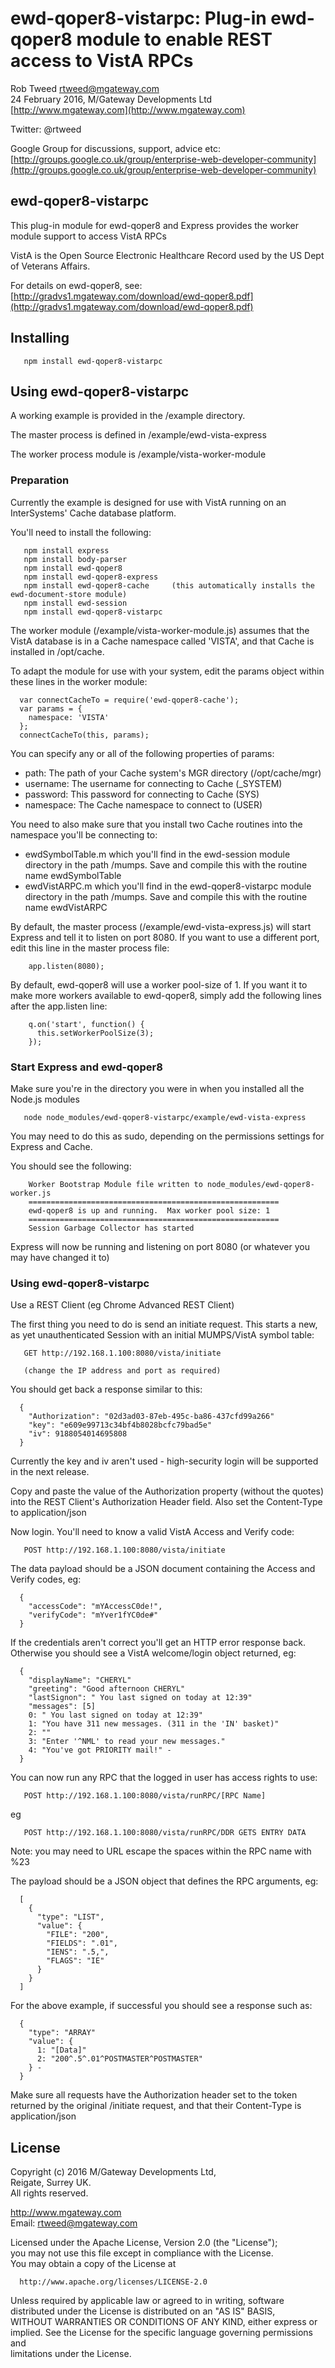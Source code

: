 # ewd-qoper8-vistarpc: Plug-in ewd-qoper8 module to enable REST access to VistA RPCs
 
Rob Tweed <rtweed@mgateway.com>  
24 February 2016, M/Gateway Developments Ltd [http://www.mgateway.com](http://www.mgateway.com)  

Twitter: @rtweed

Google Group for discussions, support, advice etc: [http://groups.google.co.uk/group/enterprise-web-developer-community](http://groups.google.co.uk/group/enterprise-web-developer-community)


## ewd-qoper8-vistarpc

This plug-in module for ewd-qoper8 and Express provides the worker module support to access VistA RPCs

VistA is the Open Source Electronic Healthcare Record used by the US Dept of Veterans Affairs.

For details on ewd-qoper8, see:
  [http://gradvs1.mgateway.com/download/ewd-qoper8.pdf](http://gradvs1.mgateway.com/download/ewd-qoper8.pdf)

## Installing

       npm install ewd-qoper8-vistarpc
	   
## Using ewd-qoper8-vistarpc

A working example is provided in the /example directory.

The master process is defined in /example/ewd-vista-express

The worker process module is /example/vista-worker-module

### Preparation

Currently the example is designed for use with VistA running on an InterSystems' Cache database platform.

You'll need to install the following:

       npm install express
       npm install body-parser
       npm install ewd-qoper8
       npm install ewd-qoper8-express
       npm install ewd-qoper8-cache     (this automatically installs the ewd-document-store module)
       npm install ewd-session
       npm install ewd-qoper8-vistarpc       

The worker module (/example/vista-worker-module.js) assumes that the VistA database is in a Cache namespace called 'VISTA', and
that Cache is installed in /opt/cache.

To adapt the module for use with your system, edit the params object within these lines in the worker module:

      var connectCacheTo = require('ewd-qoper8-cache');
      var params = {
        namespace: 'VISTA'
      };
      connectCacheTo(this, params);

You can specify any or all of the following properties of params:

- path: The path of your Cache system's MGR directory (/opt/cache/mgr)
- username: The username for connecting to Cache (_SYSTEM)
- password: This password for connecting to Cache (SYS)
- namespace: The Cache namespace to connect to (USER)

You need to also make sure that you install two Cache routines into the namespace you'll be connecting to:

- ewdSymbolTable.m which you'll find in the ewd-session module directory in the path /mumps.  Save and compile this with the
routine name ewdSymbolTable
- ewdVistARPC.m which you'll find in the ewd-qoper8-vistarpc module directory in the path /mumps.  Save and compile this with the
routine name ewdVistARPC

By default, the master process (/example/ewd-vista-express.js) will start Express and tell it to listen on port 8080.
If you want to use a different port, edit this line in the master process file:

        app.listen(8080);

By default, ewd-qoper8 will use a worker pool-size of 1.  If you want it to make more workers available to ewd-qoper8, 
simply add the following lines after the app.listen line:

        q.on('start', function() {
          this.setWorkerPoolSize(3);
        });

### Start Express and ewd-qoper8

Make sure you're in the directory you were in when you installed all the Node.js modules

       node node_modules/ewd-qoper8-vistarpc/example/ewd-vista-express

You may need to do this as sudo, depending on the permissions settings for Express and Cache.

You should see the following:

        Worker Bootstrap Module file written to node_modules/ewd-qoper8-worker.js
        ========================================================
        ewd-qoper8 is up and running.  Max worker pool size: 1
        ========================================================
        Session Garbage Collector has started

Express will now be running and listening on port 8080 (or whatever you may have changed it to)

### Using ewd-qoper8-vistarpc

Use a REST Client (eg Chrome Advanced REST Client)

The first thing you need to do is send an initiate request.  This starts a new, as yet unauthenticated Session with an initial
MUMPS/VistA symbol table:

       GET http://192.168.1.100:8080/vista/initiate

       (change the IP address and port as required)

You should get back a response similar to this:

      {
        "Authorization": "02d3ad03-87eb-495c-ba86-437cfd99a266"
        "key": "e609e99713c34bf4b8028bcfc79bad5e"
        "iv": 9188054014695808
      }

Currently the key and iv aren't used - high-security login will be supported in the next release.

Copy and paste the value of the Authorization property (without the quotes) into the REST Client's Authorization Header field.
Also set the Content-Type to application/json

Now login.  You'll need to know a valid VistA Access and Verify code:


       POST http://192.168.1.100:8080/vista/initiate

The data payload should be a JSON document containing the Access and Verify codes, eg:

      {
        "accessCode": "mYAccessC0de!",
        "verifyCode": "mYver1fYC0de#"
      }

If the credentials aren't correct you'll get an HTTP error response back. Otherwise you should see a VistA
welcome/login object returned, eg:


      {
        "displayName": "CHERYL"
        "greeting": "Good afternoon CHERYL"
        "lastSignon": " You last signed on today at 12:39"
        "messages": [5]
        0: " You last signed on today at 12:39"
        1: "You have 311 new messages. (311 in the 'IN' basket)"
        2: ""
        3: "Enter '^NML' to read your new messages."
        4: "You've got PRIORITY mail!" -
      }

You can now run any RPC that the logged in user has access rights to use:

       POST http://192.168.1.100:8080/vista/runRPC/[RPC Name]

eg

       POST http://192.168.1.100:8080/vista/runRPC/DDR GETS ENTRY DATA

Note: you may need to URL escape the spaces within the RPC name with %23

The payload should be a JSON object that defines the RPC arguments, eg:

      [
        {
          "type": "LIST",
          "value": {
            "FILE": "200",
            "FIELDS": ".01",
            "IENS": ".5,",
            "FLAGS": "IE"
          }
        }
      ]

For the above example, if successful you should see a response such as:

      {
        "type": "ARRAY"
        "value": {
          1: "[Data]"
          2: "200^.5^.01^POSTMASTER^POSTMASTER"
        } -
      }


Make sure all requests have the Authorization header set to the token returned by the original /initiate request, and
that their Content-Type is application/json


## License

 Copyright (c) 2016 M/Gateway Developments Ltd,                           
 Reigate, Surrey UK.                                                      
 All rights reserved.                                                     
                                                                           
  http://www.mgateway.com                                                  
  Email: rtweed@mgateway.com                                               
                                                                           
                                                                           
  Licensed under the Apache License, Version 2.0 (the "License");          
  you may not use this file except in compliance with the License.         
  You may obtain a copy of the License at                                  
                                                                           
      http://www.apache.org/licenses/LICENSE-2.0                           
                                                                           
  Unless required by applicable law or agreed to in writing, software      
  distributed under the License is distributed on an "AS IS" BASIS,        
  WITHOUT WARRANTIES OR CONDITIONS OF ANY KIND, either express or implied. 
  See the License for the specific language governing permissions and      
   limitations under the License.      

